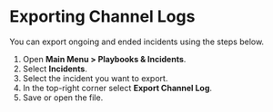 # Exporting Channel Logs

You can export ongoing and ended incidents using the steps below.

1. Open **Main Menu > Playbooks & Incidents**.
2. Select **Incidents**.
3. Select the incident you want to export.
4. In the top-right corner select **Export Channel Log**.
5. Save or open the file.
